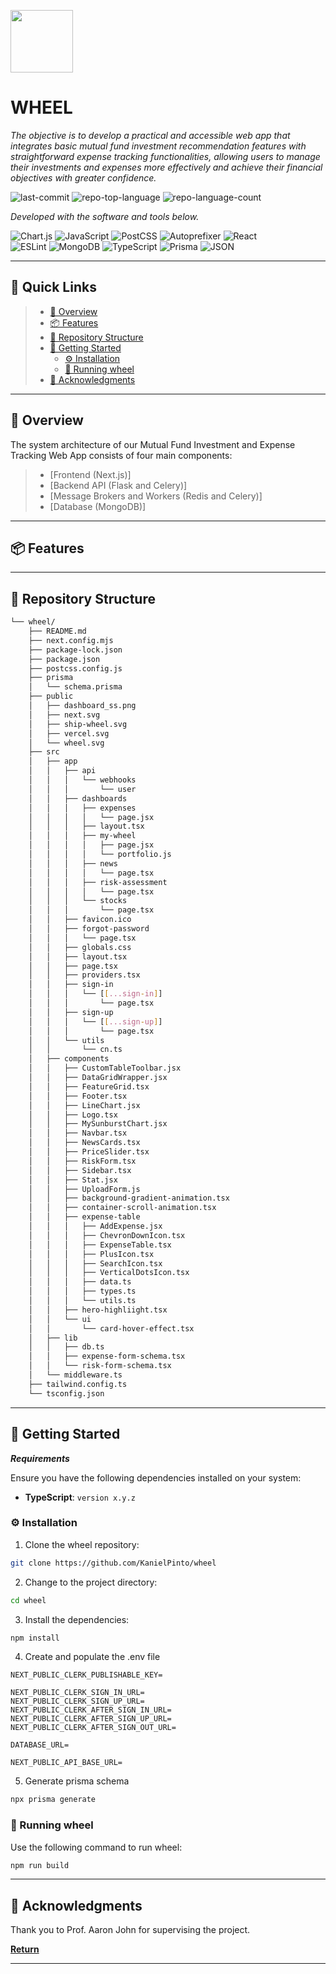 <p align="left">
  <img src="https://i.postimg.cc/xdCn1ZVX/wheel.png" width="100" />
</p>
<p align="left">
    <h1 align="left">WHEEL</h1>
</p>
<p align="left">
    <em>The objective is to develop a practical and accessible web app that integrates basic mutual fund investment recommendation features with straightforward expense tracking functionalities, allowing users to manage their investments and expenses more effectively and achieve their financial objectives with greater confidence.
</em>
</p>
<p align="left">
	<img src="https://img.shields.io/github/last-commit/KanielPinto/wheel?style=flat&logo=git&logoColor=white&color=0080ff" alt="last-commit">
	<img src="https://img.shields.io/github/languages/top/KanielPinto/wheel?style=flat&color=0080ff" alt="repo-top-language">
	<img src="https://img.shields.io/github/languages/count/KanielPinto/wheel?style=flat&color=0080ff" alt="repo-language-count">
<p>
<p align="left">
		<em>Developed with the software and tools below.</em>
</p>
<p align="left">
	<img src="https://img.shields.io/badge/Chart.js-FF6384.svg?style=flat&logo=chartdotjs&logoColor=white" alt="Chart.js">
	<img src="https://img.shields.io/badge/JavaScript-F7DF1E.svg?style=flat&logo=JavaScript&logoColor=black" alt="JavaScript">
	<img src="https://img.shields.io/badge/PostCSS-DD3A0A.svg?style=flat&logo=PostCSS&logoColor=white" alt="PostCSS">
	<img src="https://img.shields.io/badge/Autoprefixer-DD3735.svg?style=flat&logo=Autoprefixer&logoColor=white" alt="Autoprefixer">
	<img src="https://img.shields.io/badge/React-61DAFB.svg?style=flat&logo=React&logoColor=black" alt="React">
	<br>
	<img src="https://img.shields.io/badge/ESLint-4B32C3.svg?style=flat&logo=ESLint&logoColor=white" alt="ESLint">
	<img src="https://img.shields.io/badge/MongoDB-47A248.svg?style=flat&logo=MongoDB&logoColor=white" alt="MongoDB">
	<img src="https://img.shields.io/badge/TypeScript-3178C6.svg?style=flat&logo=TypeScript&logoColor=white" alt="TypeScript">
	<img src="https://img.shields.io/badge/Prisma-2D3748.svg?style=flat&logo=Prisma&logoColor=white" alt="Prisma">
	<img src="https://img.shields.io/badge/JSON-000000.svg?style=flat&logo=JSON&logoColor=white" alt="JSON">
</p>
<hr>

## 🔗 Quick Links

> - [📍 Overview](#-overview)
> - [📦 Features](#-features)
> - [📂 Repository Structure](#-repository-structure)
> - [🚀 Getting Started](#-getting-started)
>   - [⚙️ Installation](#️-installation)
>   - [🤖 Running wheel](#-running-wheel)
> - [👏 Acknowledgments](#-acknowledgments)

---

## 📍 Overview

The system architecture of our Mutual Fund Investment and Expense Tracking Web App consists of four main components:

> - [Frontend (Next.js)]
> - [Backend API (Flask and Celery)]
> - [Message Brokers and Workers (Redis and Celery)]
> - [Database (MongoDB)]


---

## 📦 Features


---

## 📂 Repository Structure

```sh
└── wheel/
    ├── README.md
    ├── next.config.mjs
    ├── package-lock.json
    ├── package.json
    ├── postcss.config.js
    ├── prisma
    │   └── schema.prisma
    ├── public
    │   ├── dashboard_ss.png
    │   ├── next.svg
    │   ├── ship-wheel.svg
    │   ├── vercel.svg
    │   └── wheel.svg
    ├── src
    │   ├── app
    │   │   ├── api
    │   │   │   └── webhooks
    │   │   │       └── user
    │   │   ├── dashboards
    │   │   │   ├── expenses
    │   │   │   │   └── page.jsx
    │   │   │   ├── layout.tsx
    │   │   │   ├── my-wheel
    │   │   │   │   ├── page.jsx
    │   │   │   │   └── portfolio.js
    │   │   │   ├── news
    │   │   │   │   └── page.tsx
    │   │   │   ├── risk-assessment
    │   │   │   │   └── page.tsx
    │   │   │   └── stocks
    │   │   │       └── page.tsx
    │   │   ├── favicon.ico
    │   │   ├── forgot-password
    │   │   │   └── page.tsx
    │   │   ├── globals.css
    │   │   ├── layout.tsx
    │   │   ├── page.tsx
    │   │   ├── providers.tsx
    │   │   ├── sign-in
    │   │   │   └── [[...sign-in]]
    │   │   │       └── page.tsx
    │   │   ├── sign-up
    │   │   │   └── [[...sign-up]]
    │   │   │       └── page.tsx
    │   │   └── utils
    │   │       └── cn.ts
    │   ├── components
    │   │   ├── CustomTableToolbar.jsx
    │   │   ├── DataGridWrapper.jsx
    │   │   ├── FeatureGrid.tsx
    │   │   ├── Footer.tsx
    │   │   ├── LineChart.jsx
    │   │   ├── Logo.tsx
    │   │   ├── MySunburstChart.jsx
    │   │   ├── Navbar.tsx
    │   │   ├── NewsCards.tsx
    │   │   ├── PriceSlider.tsx
    │   │   ├── RiskForm.tsx
    │   │   ├── Sidebar.tsx
    │   │   ├── Stat.jsx
    │   │   ├── UploadForm.js
    │   │   ├── background-gradient-animation.tsx
    │   │   ├── container-scroll-animation.tsx
    │   │   ├── expense-table
    │   │   │   ├── AddExpense.jsx
    │   │   │   ├── ChevronDownIcon.tsx
    │   │   │   ├── ExpenseTable.tsx
    │   │   │   ├── PlusIcon.tsx
    │   │   │   ├── SearchIcon.tsx
    │   │   │   ├── VerticalDotsIcon.tsx
    │   │   │   ├── data.ts
    │   │   │   ├── types.ts
    │   │   │   └── utils.ts
    │   │   ├── hero-highliight.tsx
    │   │   └── ui
    │   │       └── card-hover-effect.tsx
    │   ├── lib
    │   │   ├── db.ts
    │   │   ├── expense-form-schema.tsx
    │   │   └── risk-form-schema.tsx
    │   └── middleware.ts
    ├── tailwind.config.ts
    └── tsconfig.json
```

---

## 🚀 Getting Started

***Requirements***

Ensure you have the following dependencies installed on your system:

* **TypeScript**: `version x.y.z`

### ⚙️ Installation

1. Clone the wheel repository:

```sh
git clone https://github.com/KanielPinto/wheel
```

2. Change to the project directory:

```sh
cd wheel
```

3. Install the dependencies:

```sh
npm install
```
4. Create and populate the .env file

```
NEXT_PUBLIC_CLERK_PUBLISHABLE_KEY=

NEXT_PUBLIC_CLERK_SIGN_IN_URL=
NEXT_PUBLIC_CLERK_SIGN_UP_URL=
NEXT_PUBLIC_CLERK_AFTER_SIGN_IN_URL=
NEXT_PUBLIC_CLERK_AFTER_SIGN_UP_URL=
NEXT_PUBLIC_CLERK_AFTER_SIGN_OUT_URL=

DATABASE_URL=

NEXT_PUBLIC_API_BASE_URL=
```
5. Generate prisma schema

```sh
npx prisma generate
```

### 🤖 Running wheel

Use the following command to run wheel:

```sh
npm run build
```



---

## 👏 Acknowledgments

Thank you to Prof. Aaron John for supervising the project.

[**Return**](#-quick-links)

---
